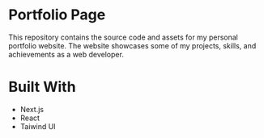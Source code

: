 # Portfolio Page
This repository contains the source code and assets for my personal portfolio website. The website showcases some of my projects, skills, and achievements as a web developer.
# Built With
- Next.js
- React
- Taiwind UI
